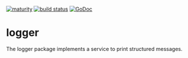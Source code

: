 [![maturity](https://img.shields.io/badge/status-alpha-red.svg)](https://github.com/the-anna-project/logger) [![build status](https://travis-ci.org/the-anna-project/logger.svg?branch=master)](https://travis-ci.org/the-anna-project/logger) [![GoDoc](https://godoc.org/github.com/the-anna-project/logger?status.svg)](http://godoc.org/github.com/the-anna-project/logger)

# logger
The logger package implements a service to print structured messages.

